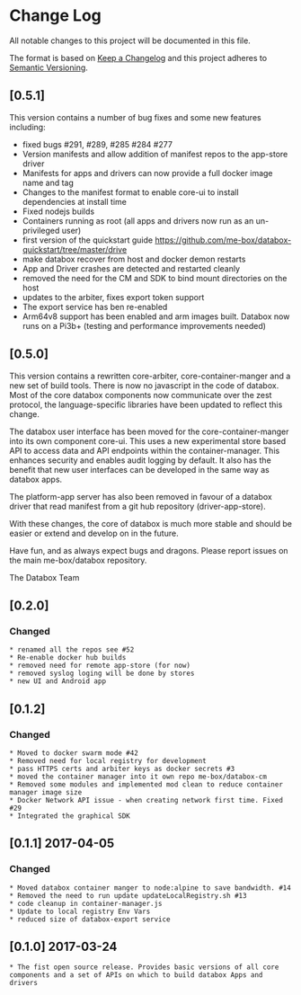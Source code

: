 # Change Log
All notable changes to this project will be documented in this file.

The format is based on [Keep a Changelog](http://keepachangelog.com/)
and this project adheres to [Semantic Versioning](http://semver.org/).

## [0.5.1]

This version contains a number of bug fixes and some new features including:

  -  fixed bugs #291, #289, #285 #284 #277
  -  Version manifests and allow addition of manifest repos to the app-store driver
  -  Manifests for apps and drivers can now provide a full docker image name and tag
  -  Changes to the manifest format to enable core-ui to install dependencies at install time
  -  Fixed nodejs builds
  -  Containers running as root (all apps and drivers now run as an un-privileged user)
  -  first version of the quickstart guide https://github.com/me-box/databox-quickstart/tree/master/drive
  -  make databox recover from host and docker demon restarts
  -  App and Driver crashes are detected and restarted cleanly
  -  removed the need for the CM and SDK to bind mount directories on the host
  -  updates to the arbiter, fixes export token support
  -  The export service has ben re-enabled
  -  Arm64v8 support has been enabled and arm images built. Databox now runs on a Pi3b+ (testing and performance improvements needed)


## [0.5.0]

This version contains a rewritten core-arbiter, core-container-manger and a new set of build tools. There is now no javascript in the code of databox. Most of the core databox components now communicate over the zest protocol, the language-specific libraries have been updated to reflect this change.

The databox user interface has been moved for the core-container-manger into its own component core-ui. This uses a new experimental store based API to access data and API endpoints within the container-manager. This enhances security and enables audit logging by default. It also has the benefit that new user interfaces can be developed in the same way as databox apps.

The platform-app server has also been removed in favour of a databox driver that read manifest from a git hub repository (driver-app-store).

With these changes, the core of databox is much more stable and should be easier or extend and develop on in the future.

Have fun, and as always expect bugs and dragons. Please report issues on the main me-box/databox repository.

The Databox Team

## [0.2.0]
### Changed
    * renamed all the repos see #52
    * Re-enable docker hub builds
    * removed need for remote app-store (for now)
    * removed syslog loging will be done by stores
    * new UI and Android app

## [0.1.2]
### Changed
    * Moved to docker swarm mode #42
    * Removed need for local registry for development
    * pass HTTPS certs and arbiter keys as docker secrets #3
    * moved the container manager into it own repo me-box/databox-cm
    * Removed some modules and implemented mod clean to reduce container manager image size
    * Docker Network API issue - when creating network first time. Fixed #29
    * Integrated the graphical SDK

## [0.1.1] 2017-04-05
### Changed
    * Moved databox container manger to node:alpine to save bandwidth. #14
    * Removed the need to run update updateLocalRegistry.sh #13
    * code cleanup in container-manager.js
    * Update to local registry Env Vars
    * reduced size of databox-export service

## [0.1.0] 2017-03-24

    * The fist open source release. Provides basic versions of all core components and a set of APIs on which to build databox Apps and drivers